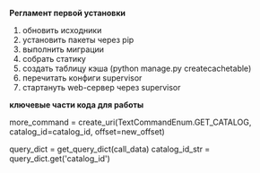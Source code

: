 
	
**Регламент первой установки**
1) обновить исходники
2) установить пакеты через pip
3) выполнить миграции
4) собрать статику
5) создать таблицу кэша (python manage.py createcachetable)
6) перечитать конфиги supervisor
7) стартануть web-сервер через supervisor



**ключевые части кода для работы**

more_command = create_uri(TextCommandEnum.GET_CATALOG, catalog_id=catalog_id, offset=new_offset)

query_dict = get_query_dict(call_data)
catalog_id_str = query_dict.get('catalog_id')
